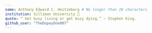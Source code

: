 ```yaml
---
name: Anthony Edward C. Heitzeberg # No longer than 28 characters
institution: Silliman University 🚩
quote: “ Get busy living or get busy dying.” — Stephen King.
github_user: "TheDopeyOne007"
---
```

